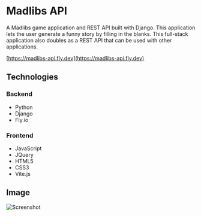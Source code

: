 # Madlibs API

A Madlibs game application and REST API built with Django. This application lets the user generate a funny story by filling in the blanks. This full-stack application also doubles as a REST API that can be used with other applications.

[https://madlibs-api.fly.dev](https://madlibs-api.fly.dev)

## Technologies
### Backend
- Python
- Django
- Fly.io

### Frontend
- JavaScript
- JQuery
- HTML5
- CSS3
- Vite.js

## Image
![Screenshot](./madlibs_ai/static/images/madlibs_ai.png)